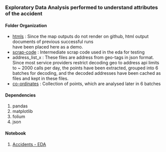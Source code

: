 ### Exploratory Data Analysis performed to understand attributes of the accident

#### Folder Organization

 -  [htmls](htmls)   	  : Since the map outputs do not render on github, html output documents of previous successful runs  
         	    have been placed here as a demo.  
 - [scrap-code](scrap)     : Intermediate scrap code used in the eda for testing
 - address_list_x : These files are address from geo-tags in json format. Since most service providers restrict
       	   	  decoding geo to address api limits to ~ 2000 calls per day, the points have been extracted, grouped into 6 batches		        	 for decoding, and the decoded addresses have been cached as files
			  and kept in these files.
 - [co-ordinates](sample-coordinates) : Collection of points, which are analysed later in 6 batches
    		    	  
#### Dependencies
  1) pandas
  2) matplotlib
  3) folium
  4) json
  
#### Notebook
  1) [Accidents - EDA](analysis-of-external-factors.ipynb)
     
